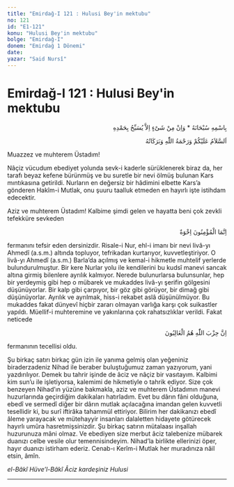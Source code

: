 ```yaml
---
title: "Emirdağ-I 121 : Hulusi Bey'in mektubu"
no: 121
id: "E1-121"
konu: "Hulusi Bey'in mektubu"
bolge: "Emirdağ-I"
donem: "Emirdağ 1 Dönemi"
date: 
yazar: "Said Nursî"
---
```


# Emirdağ-I 121 : Hulusi Bey'in mektubu

<p class="arabic" dir="rtl" title="Meal: “Subhân Allah’ın adıyla” * “Hiçbir şey yoktur ki O'nu hamd ile tesbih etmesin” [İsrâ 17:44]">بِاسْمِهِ سُبْحَانَهُ * وَاِنْ مِنْ شَىْءٍ اِلاَّ يُسَبِّحُ بِحَمْدِهِ</p>

<p class="arabic" dir="rtl" title="Meal: “Allah’ın selâmı, rahmeti ve bereketleri, üzerinize olsun.”">اَلسَّلاَمُ عَلَيْكُمْ وَرَحْمَةُ اللّٰهِ وَبَرَكَاتُهُ</p>

Muazzez ve muhterem Üstadım!

Nâçiz vücudum ebediyet yolunda sevk-i kaderle sürüklenerek biraz da, her tarafı beyaz kefene bürünmüş ve bu suretle bir nevi ölmüş bulunan Kars mıntıkasına getirildi. Nurların en değersiz bir hâdimini elbette Kars’a gönderen Hakîm-i Mutlak, onu şuuru taalluk etmeden en hayırlı işte istihdam edecektir.

Aziz ve muhterem Üstadım! Kalbime şimdi gelen ve hayatta beni çok zevkli tefekküre sevkeden

<p class="arabic" dir="rtl" title="Meal: “Mü'minler ancak kardeştirler.” [Hucurât Sûresi, 49:10]">اِنَّمَا الْمُؤْمِنُونَ اِخْوَةٌ</p>

fermanını tefsir eden dersinizdir. Risale-i Nur, ehl-i imanı bir nevi livâ-yı Ahmedî (a.s.m.) altında topluyor, tefrikadan kurtarıyor, kuvvetleştiriyor. O livâ-yı Ahmedî (a.s.m.) Barla’da açılmış ve kemal-i hikmetle muhtelif yerlerde bulundurulmuştur. Bir kere Nurlar yolu ile kendilerini bu kudsî manevi sancak altına girmiş bilenlere ayrılık kalmıyor. Nerede bulunurlarsa bulunsunlar, hep bir yerdeymiş gibi hep o mübarek ve mukaddes livâ-yı şerifin gölgesini düşünüyorlar. Bir kalp gibi çarpıyor, bir göz gibi görüyor, bir dimağ gibi düşünüyorlar. Ayrılık ve ayrılmak, hiss-i rekabet aslâ düşünülmüyor. Bu mukaddes fakat dünyevî hiçbir zararı olmayan varlığa karşı çok suikastler yapıldı. Müellif-i muhteremine ve yakınlarına çok rahatsızlıklar verildi. Fakat neticede

<p class="arabic" dir="rtl" title="Meal: “Şüphesiz Allah taraftarları galiplerin ta kendileridir.” [Mâide Sûresi, 5:56]">اِنَّ حِزْبَ اللّٰهِ هُمُ الْغَالِبُونَ</p>

fermanının tecellisi oldu.

Şu birkaç satırı birkaç gün izin ile yanıma gelmiş olan yeğeniniz biraderzadeniz Nihad ile beraber buluştuğumuz zaman yazıyorum, yani yazdırılıyor. Demek bu tahrir işinde de âciz ve nâçiz bir vasıtayım. Kalbimi kim sun’u ile işletiyorsa, kalemimi de hikmetiyle o tahrik ediyor. Size çok benzeyen Nihad’ın yüzüne bakmakla, aziz ve muhterem Üstadımın manevi huzurlarında geçirdiğim dakikaları hatırladım. Evet bu dârın fâni olduğuna, ebedî ve sermedî diğer bir dârın mutlak açılacağına imandan gelen kuvvetli tesellidir ki, bu surî iftirâka tahammül ettiriyor. Bilirim her dakikanızı ebedî âleme yarayacak ve mütehayyir insanları dalaletten hidayete götürecek hayırlı umûra hasretmişsinizdir. Şu birkaç satırın mütalaası inşallah huzurunuza mâni olmaz. Ve ebediyen size merbut âciz talebenize mübarek duanızı celbe vesile olur temennisindeyim. Nihad’la birlikte ellerinizi öper, hayır duanızı istirham ederiz. Cenab-ı Kerîm-i Mutlak her muradınıza nâil etsin, âmîn.

*el-Bâkî Hüve’l-Bâkî*
*Âciz kardeşiniz*
*Hulusi*

***
